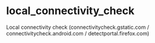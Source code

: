# local_connectivity_check
Local connectivity check (connectivitycheck.gstatic.com / connectivitycheck.android.com / detectportal.firefox.com)
